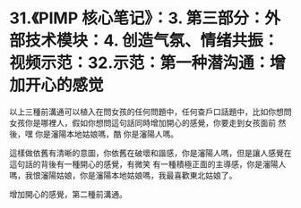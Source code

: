 # 31.《PIMP 核心笔记》：3. 第三部分：外部技术模块：4. 创造气氛、情绪共振：视频示范：32.示范：第一种潜沟通：增加开心的感觉

以上三種前溝通可以植入在問女孩的任何問題中，任何查戶口話題中，比如你想問女孩你是哪裡人，假如你想問這句話同時增加開心的感覺，你要走到女孩面前 然後，嘿 你是瀋陽本地姑娘嗎，酷 你是瀋陽人嗎。

這樣做依舊有清晰的意圖，你依舊在破壞和諧感，你是瀋陽人嗎，但是讓人感覺在這句話的背後有一種開心的感覺，有微笑 有一種積極正面的主導感，你是瀋陽人嗎，我恨瀋陽姑娘，你是瀋陽本地姑娘嗎，我最喜歡東北姑娘了。

增加開心的感覺，第二種前溝通。